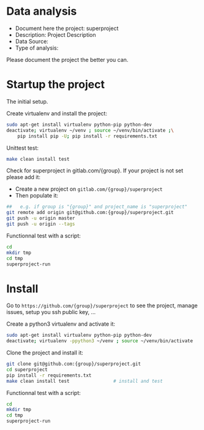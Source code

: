 # Data analysis
- Document here the project: superproject
- Description: Project Description
- Data Source:
- Type of analysis:

Please document the project the better you can.

# Startup the project

The initial setup.

Create virtualenv and install the project:
```bash
sudo apt-get install virtualenv python-pip python-dev
deactivate; virtualenv ~/venv ; source ~/venv/bin/activate ;\
    pip install pip -U; pip install -r requirements.txt
```

Unittest test:
```bash
make clean install test
```

Check for superproject in gitlab.com/{group}.
If your project is not set please add it:

- Create a new project on `gitlab.com/{group}/superproject`
- Then populate it:

```bash
##   e.g. if group is "{group}" and project_name is "superproject"
git remote add origin git@github.com:{group}/superproject.git
git push -u origin master
git push -u origin --tags
```

Functionnal test with a script:

```bash
cd
mkdir tmp
cd tmp
superproject-run
```

# Install

Go to `https://github.com/{group}/superproject` to see the project, manage issues,
setup you ssh public key, ...

Create a python3 virtualenv and activate it:

```bash
sudo apt-get install virtualenv python-pip python-dev
deactivate; virtualenv -ppython3 ~/venv ; source ~/venv/bin/activate
```

Clone the project and install it:

```bash
git clone git@github.com:{group}/superproject.git
cd superproject
pip install -r requirements.txt
make clean install test                # install and test
```
Functionnal test with a script:

```bash
cd
mkdir tmp
cd tmp
superproject-run
```
